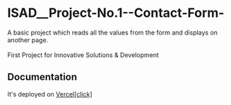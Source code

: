 # ISAD__Project-No.1--Contact-Form-
A basic project which reads all the values from the form and displays on another page.
<br/><br/>
First Project for Innovative Solutions & Development


## Documentation
It's deployed on [Vercel[click]](https://isad-project-no-1-contact-form.vercel.app/)
